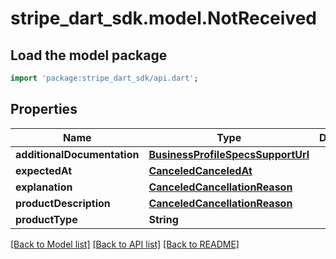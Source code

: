 # stripe_dart_sdk.model.NotReceived

## Load the model package
```dart
import 'package:stripe_dart_sdk/api.dart';
```

## Properties
Name | Type | Description | Notes
------------ | ------------- | ------------- | -------------
**additionalDocumentation** | [**BusinessProfileSpecsSupportUrl**](BusinessProfileSpecsSupportUrl.md) |  | [optional] 
**expectedAt** | [**CanceledCanceledAt**](CanceledCanceledAt.md) |  | [optional] 
**explanation** | [**CanceledCancellationReason**](CanceledCancellationReason.md) |  | [optional] 
**productDescription** | [**CanceledCancellationReason**](CanceledCancellationReason.md) |  | [optional] 
**productType** | **String** |  | [optional] 

[[Back to Model list]](../README.md#documentation-for-models) [[Back to API list]](../README.md#documentation-for-api-endpoints) [[Back to README]](../README.md)


